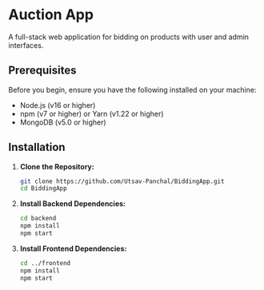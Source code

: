 # Auction App

A full-stack web application for bidding on products with user and admin interfaces.

## Prerequisites

Before you begin, ensure you have the following installed on your machine:
- Node.js (v16 or higher)
- npm (v7 or higher) or Yarn (v1.22 or higher)
- MongoDB (v5.0 or higher)

## Installation

1. **Clone the Repository:**

   ```bash
   git clone https://github.com/Utsav-Panchal/BiddingApp.git
   cd BiddingApp

2. **Install Backend Dependencies:**
    ```bash
    cd backend
    npm install 
    npm start

3. **Install Frontend Dependencies:**
    ```bash
    cd ../frontend
    npm install
    npm start

